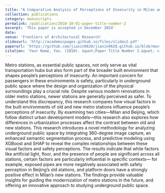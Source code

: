 ```yaml
---
title: "A Comparative Analysis of Perceptions of Insecurity in Milan and Beijing Metro Stations"
collection: publications
category: manuscripts
permalink: /publication/2010-10-01-paper-title-number-2
excerpt: 'This paper is accepted in December 2024'
date:
venue: 'Frontiers of Architectural Research'
slidesurl: 'http://academicpages.github.io/files/slides2.pdf'
paperurl: 'https://github.com/jiaxin0628/jiaxin0628.github.io/blob/master/files/A%20Comparative%20Analysis%20of%20Perceptions%20of%20Insecurity%20in%20Milan%20and%20Beijing%20Metro%20Stations.pdf'
citation: 'Your Name, You. (2010). &quot;Paper Title Number 2.&quot; <i>Journal 1</i>. 1(2).'
---
```


Metro stations, as essential public spaces, not only serve as vital transportation hubs but also form part of the broader built environment that shapes people’s perceptions of insecurity. An important concern for passengers in these environments is safety, particularly in underground public space where the design and organization of the physical surroundings play a crucial role. Despite various modern renovations in older metro stations, newer stations are generally perceived as safer. To understand this discrepancy, this research compares how visual factors in the built environments of old and new metro stations influence people’s perceptions of insecurity. By examining two cities—Milan and Beijing, which follow distinct urban development models—this research also explores how differences in urbanization processes affect the contrast between old and new stations. This research introduces a novel methodology for analyzing underground public space by integrating 360-degree image capture, an enhanced semantic segmentation process, and predictive modeling using XGBoost and SHAP to reveal the complex relationships between these visual factors and safety perceptions. The results indicate that while factors like artificial light, floor, and the presence of people are significant across all stations, certain factors are particularly influential in specific contexts— for example, exposed pipes are more negatively associated with safety perception in Beijing’s old stations, and platform doors have a strongly positive effect in Milan’s new stations. The findings provide valuable insights for guiding the modernization of metro stations in the future, and offering an innovative approach to studying underground public space.
